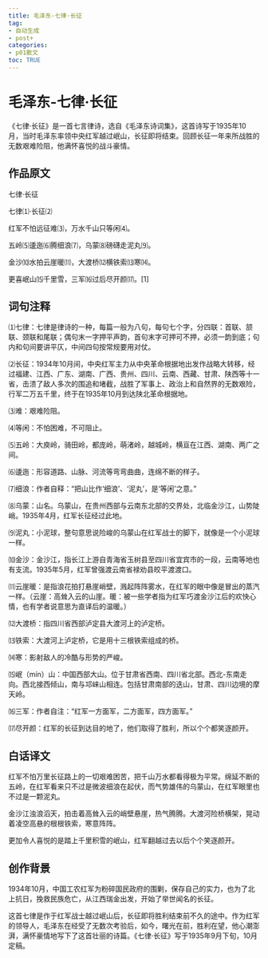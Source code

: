 ```yaml
---
title: 毛泽东-七律·长征
tag: 
- 自动生成
- post+
categories:
- p01散文
toc: TRUE
---
```

<h1 id="毛泽东-七律长征">毛泽东-七律·长征</h1>
<p>《七律·长征》是一首七言律诗，选自《毛泽东诗词集》，这首诗写于1935年10月，当时毛泽东率领中央红军越过岷山，长征即将结束。回顾长征一年来所战胜的无数艰难险阻，他满怀喜悦的战斗豪情。</p>
<h2 id="作品原文">作品原文</h2>
<p>七律·长征</p>
<p>七律⑴·长征⑵</p>
<p>红军不怕远征难⑶，万水千山只等闲⑷。</p>
<p>五岭⑸逶迤⑹腾细浪⑺，乌蒙⑻磅礴走泥丸⑼。</p>
<p>金沙⑽水拍云崖暖⑾，大渡桥⑿横铁索⒀寒⒁。</p>
<p>更喜岷山⒂千里雪，三军⒃过后尽开颜⒄。[1]</p>
<h2 id="词句注释">词句注释</h2>
<p>⑴七律：七律是律诗的一种，每篇一般为八句，每句七个字，分四联：首联、颔联、颈联和尾联；偶句末一字押平声韵，首句末字可押可不押，必须一韵到底；句内和句间要讲平仄，中间四句按常规要用对仗。</p>
<p>⑵长征：1934年10月间，中央红军主力从中央革命根据地出发作战略大转移，经过福建、江西、广东、湖南、广西、贵州、四川、云南、西藏、甘肃、陕西等十一省，击溃了敌人多次的围追和堵截，战胜了军事上、政治上和自然界的无数艰险，行军二万五千里，终于在1935年10月到达陕北革命根据地。</p>
<p>⑶难：艰难险阻。</p>
<p>⑷等闲：不怕困难，不可阻止。</p>
<p>⑸五岭：大庾岭，骑田岭，都庞岭，萌渚岭，越城岭，横亘在江西、湖南、两广之间。</p>
<p>⑹逶迤：形容道路、山脉、河流等弯弯曲曲，连绵不断的样子。</p>
<p>⑺细浪：作者自释：“把山比作‘细浪’、‘泥丸’，是‘等闲’之意。”</p>
<p>⑻乌蒙：山名。乌蒙山，在贵州西部与云南东北部的交界处，北临金沙江，山势陡峭。1935年4月，红军长征经过此地。</p>
<p>⑼泥丸：小泥球，整句意思说险峻的乌蒙山在红军战士的脚下，就像是一个小泥球一样。</p>
<p>⑽金沙：金沙江，指长江上游自青海省玉树县至四川省宜宾市的一段，云南等地也有支流。1935年5月，红军曾强渡云南省禄劝县皎平渡渡口。</p>
<p>⑾云崖暖：是指浪花拍打悬崖峭壁，溅起阵阵雾水，在红军的眼中像是冒出的蒸汽一样。（云崖：高耸入云的山崖。暖：被一些学者指为红军巧渡金沙江后的欢快心情，也有学者说意思为直译后的温暖。）</p>
<p>⑿大渡桥：指四川省西部泸定县大渡河上的泸定桥。</p>
<p>⒀铁索：大渡河上泸定桥，它是用十三根铁索组成的桥。</p>
<p>⒁寒：影射敌人的冷酷与形势的严峻。</p>
<p>⒂岷（mín）山：中国西部大山。位于甘肃省西南、四川省北部。西北-东南走向。西北接西倾山，南与邛崃山相连。包括甘肃南部的迭山，甘肃、四川边境的摩天岭。</p>
<p>⒃三军：作者自注：“红军一方面军，二方面军，四方面军。”</p>
<p>⒄尽开颜：红军的长征到达目的地了，他们取得了胜利，所以个个都笑逐颜开。</p>
<h2 id="白话译文">白话译文</h2>
<p>红军不怕万里长征路上的一切艰难困苦，把千山万水都看得极为平常。绵延不断的五岭，在红军看来只不过是微波细浪在起伏，而气势雄伟的乌蒙山，在红军眼里也不过是一颗泥丸。</p>
<p>金沙江浊浪滔天，拍击着高耸入云的峭壁悬崖，热气腾腾。大渡河险桥横架，晃动着凌空高悬的根根铁索，寒意阵阵。</p>
<p>更加令人喜悦的是踏上千里积雪的岷山，红军翻越过去以后个个笑逐颜开。</p>
<h2 id="创作背景">创作背景</h2>
<p>1934年10月，中国工农红军为粉碎国民政府的围剿，保存自己的实力，也为了北上抗日，挽救民族危亡，从江西瑞金出发，开始了举世闻名的长征。</p>
<p>这首七律是作于红军战士越过岷山后，长征即将胜利结束前不久的途中。作为红军的领导人，毛泽东在经受了无数次考验后，如今，曙光在前，胜利在望，他心潮澎湃，满怀豪情地写下了这首壮丽的诗篇。《七律·长征》写于1935年9月下旬，10月定稿。</p>
